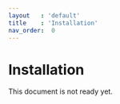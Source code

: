 ```yaml
---
layout   : 'default'
title    : 'Installation'
nav_order:  0
---
```


# Installation

This document is not ready yet.
